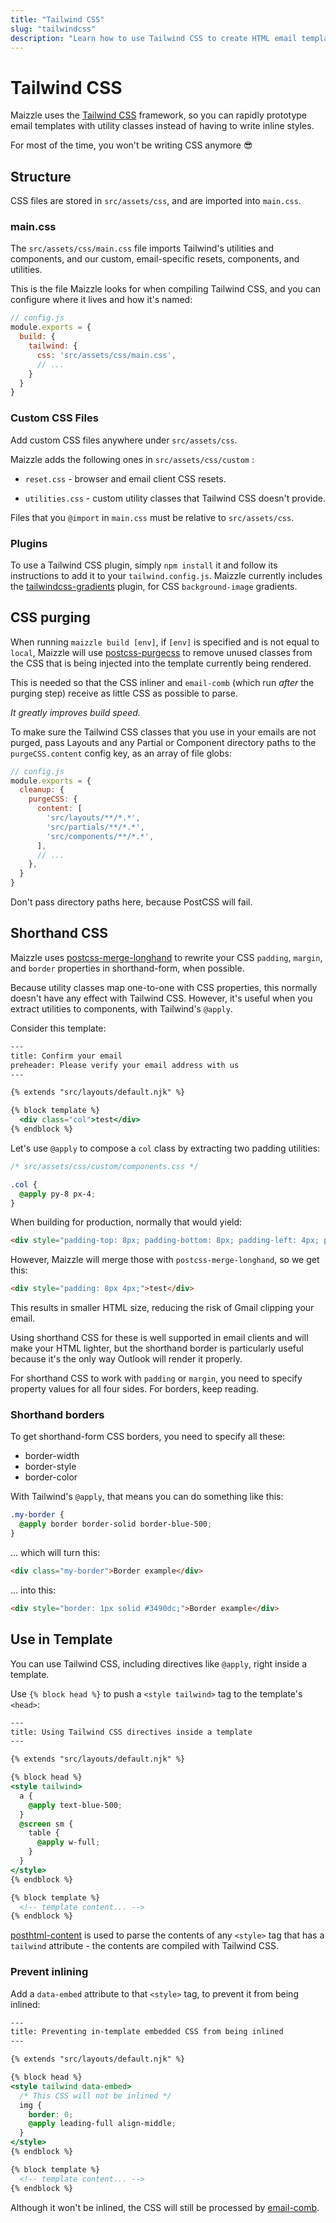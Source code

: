 ```yaml
---
title: "Tailwind CSS"
slug: "tailwindcss"
description: "Learn how to use Tailwind CSS to create HTML email templates with CSS utility classes"
---
```


# Tailwind CSS

Maizzle uses the [Tailwind CSS](https://tailwindcss.com) framework, so you can rapidly prototype email templates with utility classes instead of having to write inline styles.

For most of the time, you won't be writing CSS anymore 😎

## Structure

CSS files are stored in `src/assets/css`, and are imported into `main.css`.

### main.css

The `src/assets/css/main.css` file imports Tailwind's utilities and components, and our custom, email-specific resets, components, and utilities.

This is the file Maizzle looks for when compiling Tailwind CSS, and you can configure where it lives and how it's named:

```js
// config.js
module.exports = {
  build: {
    tailwind: {
      css: 'src/assets/css/main.css',
      // ...
    }
  }
}
```

### Custom CSS Files

Add custom CSS files anywhere under `src/assets/css`.

Maizzle adds the following ones in `src/assets/css/custom` :

- `reset.css` - browser and email client CSS resets.

- `utilities.css` - custom utility classes that Tailwind CSS doesn't provide.

<div class="bg-gray-100 border-l-4 border-gradient-b-orange-dark p-4 mb-4 text-md" role="alert">
  <div class="text-gray-600">Files that you <code class="shiki-inline">@import</code> in <code class="shiki-inline">main.css</code> must be relative to <code class="shiki-inline">src/assets/css</code>.</div>
</div>

### Plugins

To use a Tailwind CSS plugin, simply `npm install` it and follow its instructions to add it to your `tailwind.config.js`.
Maizzle currently includes the [tailwindcss-gradients](https://www.npmjs.com/package/tailwindcss-gradients) plugin, for CSS `background-image` gradients.


## CSS purging

When running `maizzle build [env]`, if `[env]` is specified and is not equal to `local`, Maizzle will use [postcss-purgecss](https://github.com/FullHuman/postcss-purgecss) to remove unused classes from the CSS that is being injected into the template currently being rendered.

This is needed so that the CSS inliner and `email-comb` (which run _after_ the purging step) receive as little CSS as possible to parse. 

_It greatly improves build speed._

To make sure the Tailwind CSS classes that you use in your emails are not purged, pass Layouts and any Partial or Component directory paths to the `purgeCSS.content` config key, as an array of file globs:

```js
// config.js
module.exports = {
  cleanup: {
    purgeCSS: {
      content: [
        'src/layouts/**/*.*',
        'src/partials/**/*.*',
        'src/components/**/*.*',
      ],
      // ...
    },
  }
}
```

<div class="bg-gray-100 border-l-4 border-gradient-b-orange-dark p-4 mb-4 text-md" role="alert">
  <div class="text-gray-600">Don't pass directory paths here, because PostCSS will fail.</div>
</div>

## Shorthand CSS

Maizzle uses [postcss-merge-longhand](https://github.com/cssnano/cssnano/tree/master/packages/postcss-merge-longhand) to rewrite your CSS `padding`, `margin`, and `border` properties in shorthand-form, when possible.

Because utility classes map one-to-one with CSS properties, this normally doesn't have any effect with Tailwind CSS. However, it's useful when you extract utilities to components, with Tailwind's `@apply`.

Consider this template:

```handlebars
---
title: Confirm your email
preheader: Please verify your email address with us
---

{% extends "src/layouts/default.njk" %}

{% block template %}
  <div class="col">test</div>
{% endblock %}
```

Let's use `@apply` to compose a `col` class by  extracting two padding utilities: 

```css
/* src/assets/css/custom/components.css */

.col {
  @apply py-8 px-4;
}
```

When building for production, normally that would yield:

```html
<div style="padding-top: 8px; padding-bottom: 8px; padding-left: 4px; padding-right: 4px;">test</div>
```

However, Maizzle will merge those with `postcss-merge-longhand`, so we get this:

```html
<div style="padding: 8px 4px;">test</div>
```

This results in smaller HTML size, reducing the risk of Gmail clipping your email.

Using shorthand CSS for these is well supported in email clients and will make your HTML lighter, but the shorthand border is particularly useful because it's the only way Outlook will render it properly.

<div class="bg-gray-100 border-l-4 border-gradient-b-ocean-light p-4 mb-4 text-md" role="alert">
  <div class="text-gray-600">For shorthand CSS to work with <code class="shiki-inline">padding</code> or <code class="shiki-inline">margin</code>, you need to specify property values for all four sides. For borders, keep reading.</div>
</div>

### Shorthand borders

To get shorthand-form CSS borders, you need to specify all these:

- border-width
- border-style
- border-color

With Tailwind's `@apply`, that means you can do something like this:

```css
.my-border {
  @apply border border-solid border-blue-500;
}
```

... which will turn this:

```html
<div class="my-border">Border example</div>
```

... into this:

```html
<div style="border: 1px solid #3490dc;">Border example</div>
```

## Use in Template

You can use Tailwind CSS, including directives like `@apply`, right inside a template.

Use `{% block head %}` to push a `<style tailwind>` tag to the template's `<head>`:

```handlebars
---
title: Using Tailwind CSS directives inside a template
---

{% extends "src/layouts/default.njk" %}

{% block head %}
<style tailwind>
  a {
    @apply text-blue-500;
  }
  @screen sm {
    table { 
      @apply w-full;
    }
  }
</style>
{% endblock %}

{% block template %}
  <!-- template content... -->
{% endblock %}
```

[posthtml-content](https://github.com/posthtml/posthtml-content) is used to parse the contents of any `<style>` tag that has a `tailwind` attribute - the contents are compiled with Tailwind CSS.

### Prevent inlining

Add a `data-embed` attribute to that `<style>` tag, to prevent it from being inlined:

```handlebars
---
title: Preventing in-template embedded CSS from being inlined
---

{% extends "src/layouts/default.njk" %}

{% block head %}
<style tailwind data-embed>
  /* This CSS will not be inlined */
  img {
    border: 0;
    @apply leading-full align-middle;
  }
</style>
{% endblock %}

{% block template %}
  <!-- template content... -->
{% endblock %} 
```

<div class="bg-gray-100 border-l-4 border-gradient-b-ocean-light p-4 mb-4 text-md" role="alert">
  <div class="text-gray-600">Although it won't be inlined, the CSS will still be processed by <a href="/docs/code-cleanup/#removeunusedcss">email-comb</a>.</div>
</div>
